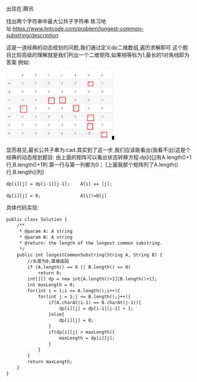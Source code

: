 出现在:腾讯

找出两个字符串中最大公共子字符串 练习地址:https://www.lintcode.com/problem/longest-common-substring/description

这是一道经典的动态规划的问题,我们通过定义dp二维数组,遍历求解即可
这个题目比较高级的理解就是我们列出一个二维矩阵,如果相等标为1,最长的1对角线即为答案
例如:

![image](https://github.com/OnlyHelloWorld/codeReferenceAnswer/blob/master/images/lintcode79-1.png)

显而易见,最长公共子串为:cad.其实到了这一步,我们应该能看出(我看不出)这是个经典的动态规划题目: 由上面的矩阵可以看出状态转移方程:dp[i][j]有A.length()+1行,B.length()+1列.第一行与第一列都为0； [上面我那个矩阵列了A.length()行,B.length()列]
```
dp[i][j] = dp[i-1][j-1];    A[i] == [j];

dp[i][j] = 0;               A[i]!=B[j]    
```
具体代码实现:
```
public class Solution {
    /**
     * @param A: A string
     * @param B: A string
     * @return: the length of the longest common substring.
     */
    public int longestCommonSubstring(String A, String B) {
        //长度为0,直接返回
        if (A.length() == 0 || B.length() == 0)
            return 0;
        int[][] dp = new int[A.length()+1][B.length()+1];
        int maxLength = 0;
        for(int i = 1;i <= A.length();i++){
            for(int j = 1;j <= B.length();j++){
                if(A.charAt(i-1) == B.charAt(j-1)){
                    dp[i][j] = dp[i-1][j-1] + 1;
                }else{
                    dp[i][j] = 0;
                }
                if(dp[i][j] > maxLength){
                    maxLength = dp[i][j];
                }
            }
        }
        return maxLength;
    }
}
```
